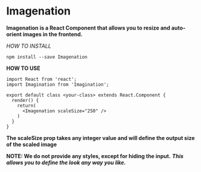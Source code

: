 # Imagenation
**Imagenation is a React Component that allows you to resize and auto-orient images in the frontend.**

*HOW TO INSTALL*
  
    npm install --save Imagenation
  
**HOW TO USE**

    import React from 'react';
    import Imagination from 'Imagination';

    export default class <your-class> extends React.Component {
      render() {
        return(
          <Imagenation scaleSize="250" />
        )
      }
    }

****The scaleSize prop takes any integer value and will define the output size of the scaled image****

**NOTE: We do not provide any styles, except for hiding the input.** 
***This allows you to define the look any way you like.***
